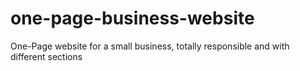# one-page-business-website
One-Page website for a small business, totally responsible and with different sections
